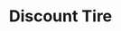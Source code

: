 ---
title: "Discount Tire"
url: /corpus-christi/discount-tire-interstate-69e-frontage-road/
shop: tyres
---